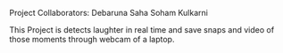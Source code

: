 Project Collaborators: 
Debaruna Saha
Soham Kulkarni

This Project is detects laughter in real time and save snaps and video of those moments through webcam of a laptop.
